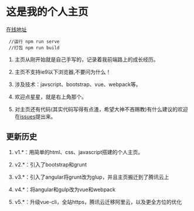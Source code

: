 # 这是我的个人主页

[在线地址](https://www.jayzangwill.cn/)

     //运行 npm run serve
     //打包 npm run build
    
1. 主页从刚开始就是自己手写的，记录着我前端路上的成长经历。

2. 主页不支持ie9以下浏览器,不要问为什么！

3. 涉及技术：javscript、bootstrap、vue、webpack等。

4. 欢迎点星星，就是右上角那个。

5. 对主页还有代码(其实代码写得有点渣，希望大神不吝赐教)有什么建议的欢迎在[issues](https://github.com/JayZangwill/JayZangwill.github.io/issues)提出来。

## 更新历史

1. v1.*：用简单的html、css、javascript搭建的个人主页。

2. v2.*：引入了bootstrap和grunt

3. v3.*：引入了angular将grunt改为glup，并且主页搬迁到了腾讯云上

4. v4.*：将angular和gulp改为vue和webpack

5. v5.*：升级vue-cli，全站https，腾讯云迁移阿里云，以及更全方位的优化
